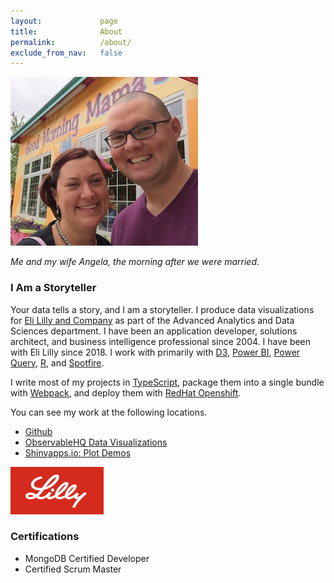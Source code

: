 ```yaml
---
layout:             page
title:              About
permalink:          /about/
exclude_from_nav:   false
---
```


![Jarrett and Angela](/assets/images/jarrett-and-angela.jpg)

*Me and my wife Angela, the morning after we were married.*

### I Am a Storyteller

Your data tells a story, and I am a storyteller.
I produce data visualizations for [Eli Lilly and Company](https://www.lilly.com) as part of the Advanced Analytics and Data Sciences department.
I have been an application developer, solutions architect, and business intelligence professional since 2004.
I have been with Eli Lilly since 2018.
I work with primarily with [D3](https://d3js.org), [Power BI](https://powerbi.microsoft.com/), [Power Query](https://docs.microsoft.com/en-us/power-query/), [R](https://www.r-project.org), and [Spotfire](https://www.tibco.com/products/tibco-spotfire).

I write most of my projects in [TypeScript](http://www.typescriptlang.org/), package them into a single bundle with [Webpack](https://webpack.js.org/), and deploy them with [RedHat Openshift](https://www.openshift.com/).

You can see my work at the following locations.

* [Github](https://github.com/jarrettmeyer)
* [ObservableHQ Data Visualizations](https://observablehq.com/@jarrettmeyer)
* [Shinyapps.io: Plot Demos](https://jarrettmeyer.shinyapps.io/plot_demos/)

![Lilly Logo](/assets/images/lilly.png)

### Certifications

* MongoDB Certified Developer
* Certified Scrum Master
